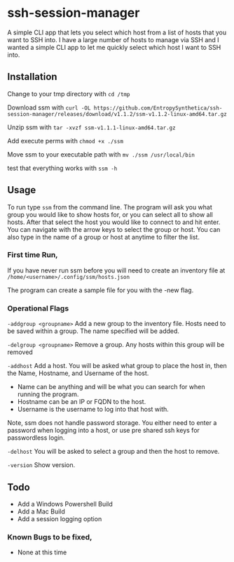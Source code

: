 # ssh-session-manager

A simple CLI app that lets you select which host from a list of hosts that you want to SSH into.  I have a large number of hosts to manage via SSH and I wanted a simple CLI app to let me quickly select which host I want to SSH into.  


## Installation

Change to your tmp directory with `cd /tmp`

Download ssm with ```curl -OL https://github.com/EntropySynthetica/ssh-session-manager/releases/download/v1.1.2/ssm-v1.1.2-linux-amd64.tar.gz```

Unzip ssm with `tar -xvzf ssm-v1.1.1-linux-amd64.tar.gz`

Add execute perms with `chmod +x ./ssm`

Move ssm to your executable path with `mv ./ssm /usr/local/bin`

test that everything works with `ssm -h`

## Usage

To run type `ssm` from the command line.  The program will ask you what group you would like to show hosts for, or you can select all to show all hosts.  After that select the host you would like to connect to and hit enter.  You can navigate with the arrow keys to select the group or host.  You can also type in the name of a group or host at anytime to filter the list.  

### First time Run,
If you have never run ssm before you will need to create an inventory file at ```/home/<username>/.config/ssm/hosts.json```

The program can create a sample file for you with the -new flag.  

### Operational Flags

`-addgroup <groupname>` Add a new group to the inventory file.  Hosts need to be saved within a group.  The name specified will be added. 

`-delgroup <groupname>` Remove a group.  Any hosts within this group will be removed

`-addhost` Add a host.  You will be asked what group to place the host in, then the Name, Hostname, and Username of the host.  

- Name can be anything and will be what you can search for when running the program.
- Hostname can be an IP or FQDN to the host.  
- Username is the username to log into that host with.  

Note, ssm does not handle password storage. You either need to enter a password when logging into a host, or use pre shared ssh keys for passwordless login.  

`-delhost` You will be asked to select a group and then the host to remove.  

`-version` Show version.

## Todo

* Add a Windows Powershell Build
* Add a Mac Build
* Add a session logging option


### Known Bugs to be fixed,
* None at this time
